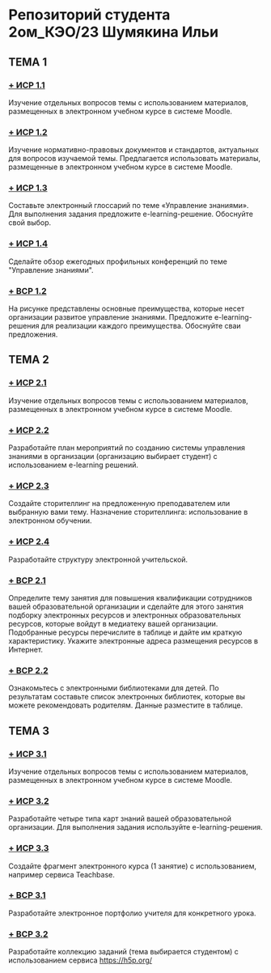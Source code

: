# Репозиторий студента 2ом_КЭО/23 Шумякина Ильи
## ТЕМА 1

### [+ ИСР 1.1](/1/Шумякин%20И.С.%20ИСР%201.1.pdf)
Изучение отдельных вопросов темы с использованием материалов,
размещенных в электронном учебном курсе в системе Moodle.
 
### [+ ИСР 1.2](/1/Шумякин%20И.С.%20ИСР%201.2.pdf)
Изучение нормативно-правовых документов и стандартов, актуальных для вопросов изучаемой темы. Предлагается использовать материалы, размещенные в электронном учебном курсе в системе Moodle.

### [+ ИСР 1.3](/1/Шумякин%20И.С.%20ИСР%201.3.pdf)
Составьте электронный глоссарий по теме «Управление знаниями». Для выполнения задания предложите e-learning-решение. Обоснуйте свой выбор.

### [+ ИСР 1.4](/1/Шумякин%20И.С.%20ИСР%201.4.pdf)
 Сделайте обзор ежегодных профильных конференций по теме "Управление знаниями".

### [+ ВСР 1.2](/1/Шумякин%20И.С.%20ВСР%201.2.pdf)
На рисунке представлены основные преимущества, которые несет
организации развитое управление знаниями. Предложите e-learning-решения для реализации каждого преимущества. Обоснуйте сваи предложения.

## ТЕМА 2

### [+ ИСР 2.1](/2/Шумякин%20И.С.%20ИСР%202.1.pdf)
Изучение отдельных вопросов темы с использованием материалов,
размещенных в электронном учебном курсе в системе Moodle.

### [+ ИСР 2.2](/2/Шумякин%20И.С.%20ИСР%202.2.pdf)
Разработайте план мероприятий по созданию системы управления знаниями в организации (организацию выбирает студент) с использованием e-learning решений.

### [+ ИСР 2.3](/2/Шумякин%20И.С.%20ИСР%202.3%20Трек%202.%20Сторителлинг%20«Как%20эффективно%20публиковать%20учебную%20информацию%20на%20You-Tube».pdf)
Создайте сторителлинг на предложенную преподавателем или выбранную вами тему. Назначение сторителлинга: использование в электронном обучении.

### [+ ИСР 2.4](/2/Шумякин%20И.С.%20ИСР%202.4.pdf)
Разработайте структуру электронной учительской.

### [+ ВСР 2.1](/2/Шумякин%20И.С.%20ВСР%202.1.pdf)
Определите тему занятия для повышения квалификации сотрудников вашей образовательной организации и сделайте для этого занятия подборку электронных ресурсов и электронных образовательных ресурсов, которые войдут в медиатеку вашей организации. Подобранные ресурсы перечислите в таблице и дайте им краткую характеристику. Укажите электронные адреса размещения ресурсов в Интернет.

### [+ ВСР 2.2](/2/Шумякин%20И.С.%20ВСР%202.2.pdf)
Ознакомьтесь с электронными библиотеками для детей. По результатам составьте список электронных библиотек, которые вы можете рекомендовать родителям. Данные разместите в таблице.

## ТЕМА 3

### [+ ИСР 3.1](/3/Шумякин%20И.С.%20ИСР%203.1.pdf)
Изучение отдельных вопросов темы с использованием материалов,
размещенных в электронном учебном курсе в системе Moodle.
 
### [+ ИСР 3.2](/3/Шумякин%20И.С.%20ИСР%203.2.pdf)
Разработайте четыре типа карт знаний вашей образовательной организации. Для выполнения задания используйте e-learning-решения.

### [+ ИСР 3.3](/3/Шумякин%20И.С.%20ИСР%203.3.pdf)
Создайте фрагмент электронного курса (1 занятие) с использованием, например сервиса Teachbase.

### [+ ВСР 3.1](/3/Шумякин%20И.С.%20ВСР%203.1.pdf)
Разработайте электронное портфолио учителя для конкретного урока. 

### [+ ВСР 3.2](/3/Шумякин%20И.С.%20ВСР%203.2.pdf)
Разработайте коллекцию заданий (тема выбирается студентом) с использованием сервиса https://h5p.org/
